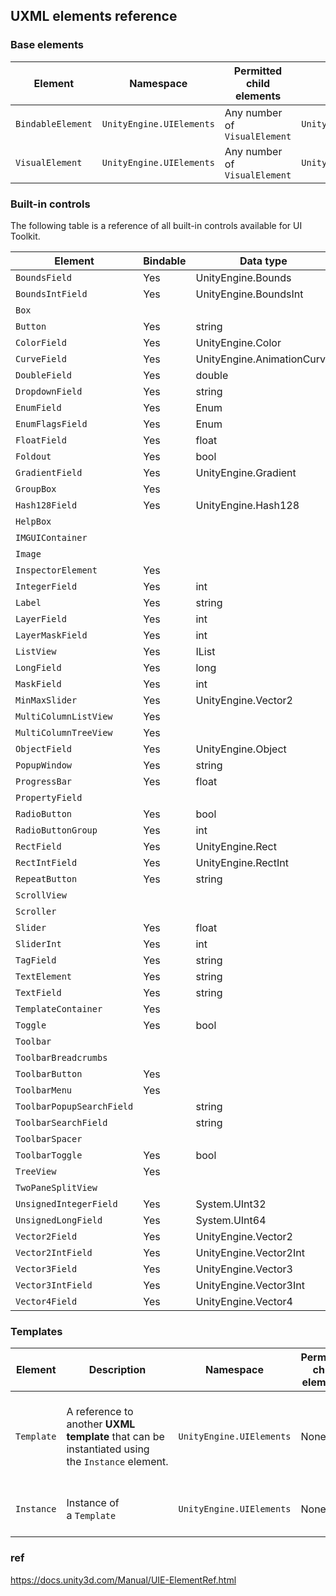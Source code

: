 ## UXML elements reference

### Base elements
| **Element** | **Namespace** | **Permitted child elements** | **C# class** |
| --- | --- | --- | --- |
| `BindableElement` | `UnityEngine.UIElements` | Any number of `VisualElement` | `UnityEngine.UIElements.BindableElement` |
| `VisualElement` | `UnityEngine.UIElements` | Any number of `VisualElement` | `UnityEngine.UIElements.VisualElement`|

### Built-in controls

The following table is a reference of all built-in controls available for UI Toolkit.

| Element | Bindable | Data type | Namespace | Permitted child elements | C# class |
| --- | --- | --- | --- | --- | --- |
| `BoundsField` | Yes | UnityEngine.Bounds | UnityEngine.UIElements | Any number of VisualElement | UnityEngine.UIElements.BoundsField |
| `BoundsIntField` | Yes | UnityEngine.BoundsInt | UnityEngine.UIElements | Any number of VisualElement | UnityEngine.UIElements.BoundsIntField |
| `Box` |  |  | UnityEngine.UIElements | Any number of VisualElement | UnityEngine.UIElements.Box |
| `Button` | Yes | string | UnityEngine.UIElements | None | UnityEngine.UIElements.Button |
| `ColorField` | Yes | UnityEngine.Color | UnityEditor.UIElements | Any number of VisualElement | UnityEditor.UIElements.ColorField |
| `CurveField` | Yes | UnityEngine.AnimationCurve | UnityEditor.UIElements | Any number of VisualElement | UnityEditor.UIElements.CurveField |
| `DoubleField` | Yes | double | UnityEngine.UIElements | Any number of VisualElement | UnityEngine.UIElements.DoubleField |
| `DropdownField` | Yes | string | UnityEngine.UIElements | Any number of VisualElement | UnityEngine.UIElements.DropdownField |
| `EnumField` | Yes | Enum | UnityEngine.UIElements | Any number of VisualElement | UnityEngine.UIElements.EnumField |
| `EnumFlagsField` | Yes | Enum | UnityEditor.UIElements | Any number of VisualElement | UnityEditor.UIElements.EnumFlagsField |
| `FloatField` | Yes | float | UnityEngine.UIElements | Any number of VisualElement | UnityEngine.UIElements.FloatField |
| `Foldout` | Yes | bool | UnityEngine.UIElements | Any number of VisualElement | UnityEngine.UIElements.Foldout |
| `GradientField` | Yes | UnityEngine.Gradient | UnityEditor.UIElements | Any number of VisualElement | UnityEditor.UIElements.GradientField |
| `GroupBox` | Yes |  | UnityEngine.UIElements | Any number of VisualElement | UnityEngine.UIElements.GroupBox |
| `Hash128Field` | Yes | UnityEngine.Hash128 | UnityEngine.UIElements | Any number of VisualElement | UnityEngine.UIElements.Hash128Field |
| `HelpBox` |  |  | UnityEngine.UIElements | Any number of VisualElement | UnityEngine.UIElements.HelpBox |
| `IMGUIContainer` |  |  | UnityEngine.UIElements | None | UnityEngine.UIElements.IMGUIContainer |
| `Image` |  |  | UnityEngine.UIElements | None | UnityEngine.UIElements.Image |
| `InspectorElement` | Yes |  | UnityEditor.UIElements | Any number of VisualElement | UnityEditor.UIElements.InspectorElement |
| `IntegerField` | Yes | int | UnityEngine.UIElements | Any number of VisualElement | UnityEngine.UIElements.IntegerField |
| `Label` | Yes | string | UnityEngine.UIElements | None | UnityEngine.UIElements.Label |
| `LayerField` | Yes | int | UnityEditor.UIElements | Any number of VisualElement | UnityEditor.UIElements.LayerField |
| `LayerMaskField` | Yes | int | UnityEditor.UIElements | Any number of VisualElement | UnityEditor.UIElements.LayerMaskField |
| `ListView` | Yes | IList | UnityEngine.UIElements | None | UnityEngine.UIElements.ListView |
| `LongField` | Yes | long | UnityEngine.UIElements | Any number of VisualElement | UnityEngine.UIElements.LongField |
| `MaskField` | Yes | int | UnityEditor.UIElements | Any number of VisualElement | UnityEditor.UIElements.MaskField |
| `MinMaxSlider` | Yes | UnityEngine.Vector2 | UnityEngine.UIElements | Any number of VisualElement | UnityEngine.UIElements.MinMaxSlider |
| `MultiColumnListView` | Yes |  | UnityEngine.UIElements | None | UnityEngine.UIElements.MultiColumnListView |
| `MultiColumnTreeView` | Yes |  | UnityEngine.UIElements | None | UnityEngine.UIElements.MultiColumnTreeView |
| `ObjectField` | Yes | UnityEngine.Object | UnityEditor.UIElements | Any number of VisualElement | UnityEditor.UIElements.ObjectField |
| `PopupWindow` | Yes | string | UnityEngine.UIElements | Any number of VisualElement | UnityEngine.UIElements.PopupWindow |
| `ProgressBar` | Yes | float | UnityEngine.UIElements | Any number of VisualElement | UnityEngine.UIElements.ProgressBar |
| `PropertyField` |  |  | UnityEditor.UIElements | Any number of VisualElement | UnityEditor.UIElements.PropertyField |
| `RadioButton` | Yes | bool | UnityEngine.UIElements | Any number of VisualElement | UnityEngine.UIElements.RadioButton |
| `RadioButtonGroup` | Yes | int | UnityEngine.UIElements | Any number of VisualElement | UnityEngine.UIElements.RadioButtonGroup |
| `RectField` | Yes | UnityEngine.Rect | UnityEngine.UIElements | Any number of VisualElement | UnityEngine.UIElements.RectField |
| `RectIntField` | Yes | UnityEngine.RectInt | UnityEngine.UIElements | Any number of VisualElement | UnityEngine.UIElements.RectIntField |
| `RepeatButton` | Yes | string | UnityEngine.UIElements | None | UnityEngine.UIElements.RepeatButton |
| `ScrollView` |  |  | UnityEngine.UIElements | Any number of VisualElement | UnityEngine.UIElements.ScrollView |
| `Scroller` |  |  | UnityEngine.UIElements | None | UnityEngine.UIElements.Scroller |
| `Slider` | Yes | float | UnityEngine.UIElements | Any number of VisualElement | UnityEngine.UIElements.Slider |
| `SliderInt` | Yes | int | UnityEngine.UIElements | Any number of VisualElement | UnityEngine.UIElements.SliderInt |
| `TagField` | Yes | string | UnityEditor.UIElements | Any number of VisualElement | UnityEditor.UIElements.TagField |
| `TextElement` | Yes | string | UnityEngine.UIElements | None | UnityEngine.UIElements.TextElement |
| `TextField` | Yes | string | UnityEngine.UIElements | Any number of VisualElement | UnityEngine.UIElements.TextField |
| `TemplateContainer` | Yes |  | UnityEngine.UIElements | UnityEngine.UIElements.TemplateContainer |  |
| `Toggle` | Yes | bool | UnityEngine.UIElements | Any number of VisualElement | UnityEngine.UIElements.Toggle |
| `Toolbar` |  |  | UnityEditor.UIElements | Any number of VisualElement | UnityEditor.UIElements.Toolbar |
| `ToolbarBreadcrumbs` |  |  | UnityEditor.UIElements | Any number of VisualElement | UnityEditor.UIElements.ToolbarBreadcrumbs |
| `ToolbarButton` | Yes |  | UnityEditor.UIElements | None | UnityEditor.UIElements.ToolbarButton |
| `ToolbarMenu` | Yes |  | UnityEditor.UIElements | None | UnityEditor.UIElements.ToolbarMenu |
| `ToolbarPopupSearchField` |  | string | UnityEditor.UIElements | Any number of VisualElement | UnityEditor.UIElements.ToolbarPopupSearchField |
| `ToolbarSearchField` |  | string | UnityEditor.UIElements | Any number of VisualElement | UnityEditor.UIElements.ToolbarSearchField |
| `ToolbarSpacer` |  |  | UnityEditor.UIElements | Any number of VisualElement | UnityEditor.UIElements.ToolbarSpacer |
| `ToolbarToggle` | Yes | bool | UnityEditor.UIElements | Any number of VisualElement | UnityEditor.UIElements.ToolbarToggle |
| `TreeView` | Yes |  | UnityEngine.UIElements | None | UnityEngine.UIElements.TreeView |
| `TwoPaneSplitView` |  |  | UnityEngine.UIElements | None | UnityEngine.UIElements.TwoPaneSplitView |
| `UnsignedIntegerField` | Yes | System.UInt32 | UnityEngine.UIElements | Any number of VisualElement | UnityEngine.UIElements.UnsignedIntegerField |
| `UnsignedLongField` | Yes | System.UInt64 | UnityEngine.UIElements | Any number of VisualElement | UnityEngine.UIElements.UnsignedLongField |
| `Vector2Field` | Yes | UnityEngine.Vector2 | UnityEngine.UIElements | Any number of VisualElement | UnityEngine.UIElements.Vector2Field |
| `Vector2IntField` | Yes | UnityEngine.Vector2Int | UnityEngine.UIElements | Any number of VisualElement | UnityEngine.UIElements.Vector2IntField |
| `Vector3Field` | Yes | UnityEngine.Vector3 | UnityEngine.UIElements | Any number of VisualElement | UnityEngine.UIElements.Vector3Field |
| `Vector3IntField` | Yes | UnityEngine.Vector3Int | UnityEngine.UIElements | Any number of VisualElement | UnityEngine.UIElements.Vector3IntField |
| `Vector4Field` | Yes | UnityEngine.Vector4 | UnityEngine.UIElements | Any number of VisualElement | UnityEngine.UIElements.Vector4Field |


### Templates

| Element | Description | Namespace | Permitted child elements | Attributes |
| --- | --- | --- | --- | --- |
| `Template` | A reference to another **UXML template** that can be instantiated using the `Instance` element. | `UnityEngine.UIElements` | None | `name`: A unique string identifier for this element `path`: The path of the UXML file to load |
| `Instance` | Instance of a `Template` | `UnityEngine.UIElements` | None | `template`: The `name` of the `Template` to instantiate |

### ref 
https://docs.unity3d.com/Manual/UIE-ElementRef.html

